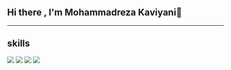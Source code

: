 ## Hi there , I'm Mohammadreza Kaviyani👋

---

## skills

![](	https://img.shields.io/badge/HTML5-E34F26?style=for-the-badge&logo=html5&logoColor=white) ![](https://img.shields.io/badge/CSS3-1572B6?style=for-the-badge&logo=css3&logoColor=white) ![](https://img.shields.io/badge/JavaScript-323330?style=for-the-badge&logo=javascript&logoColor=F7DF1E) ![](	https://img.shields.io/badge/React-20232A?style=for-the-badge&logo=react&logoColor=61DAFB)

